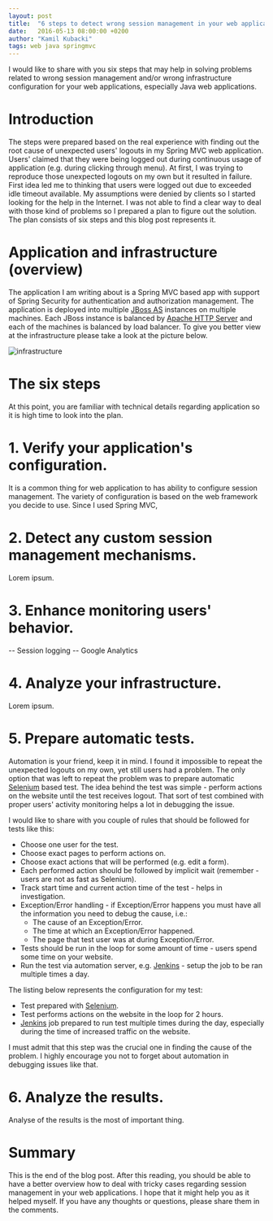 ```yaml
---
layout: post
title:  "6 steps to detect wrong session management in your web application"
date:   2016-05-13 08:00:00 +0200
author: "Kamil Kubacki"
tags: web java springmvc
---
```



I would like to share with you six steps that may help in solving problems related
to wrong session management and/or wrong infrastructure configuration for your
web applications, especially Java web applications.

# Introduction
The steps were prepared based on the real experience with finding
out the root cause of unexpected users' logouts in my Spring MVC web application.
Users' claimed that they were being logged out during continuous usage of
application (e.g. during clicking through menu). At first, I was trying to reproduce
those unexpected logouts on my own but it resulted in failure. First idea led me
to thinking that users were logged out due to exceeded idle timeout available.
My assumptions were denied by clients so I started looking for the help in
the Internet. I was not able to find a clear way to deal with those kind of
problems so I prepared a plan to figure out the solution. The plan consists of
six steps and this blog post represents it.

# Application and infrastructure (overview)
The application I am writing about is a Spring MVC based app with support
of Spring Security for authentication and authorization management.
The application is deployed into multiple [JBoss AS](http://jbossas.jboss.org/)
instances on multiple machines. Each JBoss instance is balanced by
[Apache HTTP Server](https://httpd.apache.org/) and each of the machines is
balanced by load balancer. To give you better view at the infrastructure
please take a look at the picture below.

<img src="/images/blog/posts/session-management/architecture.png" alt="infrastructure" />


# The six steps

At this point, you are familiar with technical details regarding application
so it is high time to look into the plan.

# <b>1. Verify your application's configuration.</b>
It is a common thing for web application to has ability to configure session management.
The variety of configuration is based on the web framework you decide to use.
Since I used Spring MVC,

# <b>2. Detect any custom session management mechanisms.</b>
Lorem ipsum.

# <b>3. Enhance monitoring users' behavior.</b>
 -- Session logging
 -- Google Analytics


# <b>4. Analyze your infrastructure.</b>
Lorem ipsum.

# <b>5. Prepare automatic tests.</b>
Automation is your friend, keep it in mind. I found it impossible to repeat the
unexpected logouts on my own, yet still users had a problem. The only option that
was left to repeat the problem was to prepare automatic
[Selenium](http://www.seleniumhq.org/) based test. The idea behind the test was
simple - perform actions on the website until the test receives logout. That sort
of test combined with proper users' activity monitoring helps a lot in debugging
the issue.

I would like to share with you couple of rules that should be followed for tests
like this:

* Choose one user for the test.
* Choose exact pages to perform actions on.
* Choose exact actions that will be performed (e.g. edit a form).
* Each performed action should be followed by implicit wait (remember - users are
  not as fast as Selenium).
* Track start time and current action time of the test - helps in investigation.
* Exception/Error handling - if Exception/Error happens you must have all the
information you need to debug the cause, i.e.:
  * The cause of an Exception/Error.
  * The time at which an Exception/Error happened.
  * The page that test user was at during Exception/Error.
* Tests should be run in the loop for some amount of time - users spend some time
on your website.
* Run the test via automation server, e.g. [Jenkins](https://jenkins.io/) - setup
the job to be ran multiple times a day.

The listing below represents the configuration for my test:

* Test prepared with [Selenium](http://www.seleniumhq.org/).
* Test performs actions on the website in the loop for 2 hours.
* [Jenkins](https://jenkins.io/) job prepared to run test multiple times during
the day, especially during the time of increased traffic on the website.

I must admit that this step was the crucial one in finding the cause of the problem.
I highly encourage you not to forget about automation in debugging issues like
that.

# <b>6. Analyze the results.</b>
Analyse of the results is the most of important thing.


# Summary
This is the end of the blog post. After this reading, you should be able to have
a better overview how to deal with tricky cases regarding session management in
your web applications. I hope that it might help you as it helped myself. If you
have any thoughts or questions, please share them in the comments.
